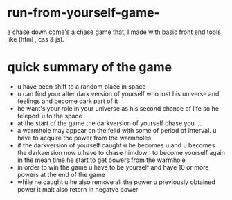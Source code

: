 # run-from-yourself-game-
a chase down come's a chase game that, I made with basic front end tools like (html , css  &amp; js).

<h1> quick summary of the game </h1>
<ul>
 <li> u have been shift to a random place in space </li>
 <li> u can find your alter dark version of yourself who lost his universe and feelings and become dark part of it</li>
 <li>  he want's your role in your universe as his second chance of life so he teleport u to the space </li>
 <li> at the start of the game the darkversion of yourself chase you .... </li>
 <li> a warmhole may appear on the feild with some of period of interval.  u have to acquire the power from the warmholes </li>
 <li> if the darkversion of yourself caught u he becomes u and u becomes the darkversion now u have to chase himdown to become yourself again 
  in the mean time he start to get powers from the warmhole </li>
 <li> in order to win the game u have to be yourself and have 10 or more powers at the end of the game </li>
 <li> while he caught u he also remove all the power u previously obtained power it mait also retorn in negatve power </li>
